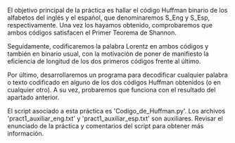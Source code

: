 El objetivo principal de la práctica es hallar el código Huffman binario de los alfabetos del
inglés y el español, que denominaremos S_Eng y S_Esp, respectivamente. Una vez los hayamos
obtenido, comprobaremos que ambos códigos satisfacen el Primer Teorema de Shannon.

Seguidamente, codificaremos la palabra Lorentz en ambos códigos y también en binario
usual, con la motivación de poner de manifiesto la eficiencia de longitud de los dos primeros
códigos frente al último.

Por último, desarrollaremos un programa para decodificar cualquier palabra o texto
codificado en alguno de los dos códigos Huffman obtenidos (o en cualquier otro). A su vez,
probaremos que funciona con el resultado del apartado anterior.

El script asociado a esta práctica es 'Codigo_de_Huffman.py'. Los archivos 
'pract1_auxiliar_eng.txt' y 'pract1_auxiliar_esp.txt' son auxiliares. Revisar el enunciado
de la práctica y comentarios del script para obtener más información.
